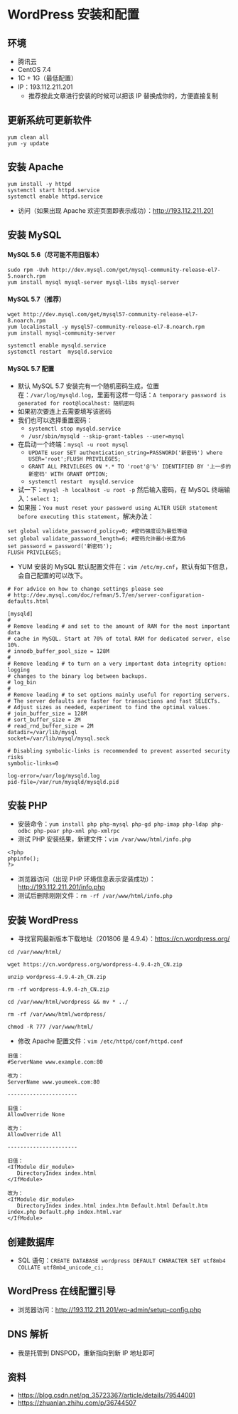 # WordPress 安装和配置

## 环境

- 腾讯云
- CentOS 7.4
- 1C + 1G（最低配置）
- IP：193.112.211.201
	- 推荐按此文章进行安装的时候可以把该 IP 替换成你的，方便直接复制

## 更新系统可更新软件

```
yum clean all
yum -y update
```

## 安装 Apache

```
yum install -y httpd
systemctl start httpd.service
systemctl enable httpd.service
```

- 访问（如果出现 Apache 欢迎页面即表示成功）：<http://193.112.211.201>


## 安装 MySQL

#### MySQL 5.6（尽可能不用旧版本）

```
sudo rpm -Uvh http://dev.mysql.com/get/mysql-community-release-el7-5.noarch.rpm
yum install mysql mysql-server mysql-libs mysql-server
```

#### MySQL 5.7（推荐）

```
wget http://dev.mysql.com/get/mysql57-community-release-el7-8.noarch.rpm
yum localinstall -y mysql57-community-release-el7-8.noarch.rpm
yum install mysql-community-server

systemctl enable mysqld.service
systemctl restart  mysqld.service
```

#### MySQL 5.7 配置


- 默认 MySQL 5.7 安装完有一个随机密码生成，位置在：`/var/log/mysqld.log`，里面有这样一句话：`A temporary password is generated for root@localhost: 随机密码`
- 如果初次要连上去需要填写该密码
- 我们也可以选择重置密码：
	- `systemctl stop mysqld.service`
	- `/usr/sbin/mysqld --skip-grant-tables --user=mysql`
- 在启动一个终端：`mysql -u root mysql`
	- `UPDATE user SET authentication_string=PASSWORD('新密码') where USER='root';FLUSH PRIVILEGES;` 
	- `GRANT ALL PRIVILEGES ON *.* TO 'root'@'%' IDENTIFIED BY '上一步的新密码' WITH GRANT OPTION;`
	- `systemctl restart  mysqld.service`
- 试一下：`mysql -h localhost -u root -p` 然后输入密码，在 MySQL 终端输入：`select 1;`
- 如果报：`You must reset your password using ALTER USER statement before executing this statement`，解决办法：

```
set global validate_password_policy=0; #密码强度设为最低等级
set global validate_password_length=6; #密码允许最小长度为6
set password = password('新密码');
FLUSH PRIVILEGES;
```

- YUM 安装的 MySQL 默认配置文件在：`vim /etc/my.cnf`，默认有如下信息，会自己配置的可以改下。

```
# For advice on how to change settings please see                                                                                                                                         
# http://dev.mysql.com/doc/refman/5.7/en/server-configuration-defaults.html
 
[mysqld]
#
# Remove leading # and set to the amount of RAM for the most important data
# cache in MySQL. Start at 70% of total RAM for dedicated server, else 10%.
# innodb_buffer_pool_size = 128M
#
# Remove leading # to turn on a very important data integrity option: logging
# changes to the binary log between backups.
# log_bin
#
# Remove leading # to set options mainly useful for reporting servers.
# The server defaults are faster for transactions and fast SELECTs.
# Adjust sizes as needed, experiment to find the optimal values.
# join_buffer_size = 128M
# sort_buffer_size = 2M
# read_rnd_buffer_size = 2M
datadir=/var/lib/mysql
socket=/var/lib/mysql/mysql.sock
 
# Disabling symbolic-links is recommended to prevent assorted security risks
symbolic-links=0
 
log-error=/var/log/mysqld.log
pid-file=/var/run/mysqld/mysqld.pid
```


## 安装 PHP

- 安装命令：`yum install php php-mysql php-gd php-imap php-ldap php-odbc php-pear php-xml php-xmlrpc`
- 测试 PHP 安装结果，新建文件：`vim /var/www/html/info.php`

```
<?php
phpinfo();
?>
```

- 浏览器访问（出现 PHP 环境信息表示安装成功）：<http://193.112.211.201/info.php>
- 测试后删除刚刚文件：`rm -rf /var/www/html/info.php`

## 安装 WordPress

- 寻找官网最新版本下载地址（201806 是 4.9.4）：<https://cn.wordpress.org/>

```
cd /var/www/html/

wget https://cn.wordpress.org/wordpress-4.9.4-zh_CN.zip

unzip wordpress-4.9.4-zh_CN.zip

rm -rf wordpress-4.9.4-zh_CN.zip

cd /var/www/html/wordpress && mv * ../

rm -rf /var/www/html/wordpress/

chmod -R 777 /var/www/html/
```

- 修改 Apache 配置文件：`vim /etc/httpd/conf/httpd.conf`

```
旧值：
#ServerName www.example.com:80

改为：
ServerName www.youmeek.com:80

----------------------

旧值：
AllowOverride None

改为：
AllowOverride All

----------------------

旧值：
<IfModule dir_module>
   DirectoryIndex index.html
</IfModule>

改为：
<IfModule dir_module>
   DirectoryIndex index.html index.htm Default.html Default.htm index.php Default.php index.html.var
</IfModule>
```

## 创建数据库

- SQL 语句：`CREATE DATABASE wordpress DEFAULT CHARACTER SET utf8mb4 COLLATE utf8mb4_unicode_ci;`

## WordPress 在线配置引导

- 浏览器访问：<http://193.112.211.201/wp-admin/setup-config.php>

## DNS 解析

- 我是托管到 DNSPOD，重新指向到新 IP 地址即可

## 资料

- <https://blog.csdn.net/qq_35723367/article/details/79544001>
- <https://zhuanlan.zhihu.com/p/36744507>
